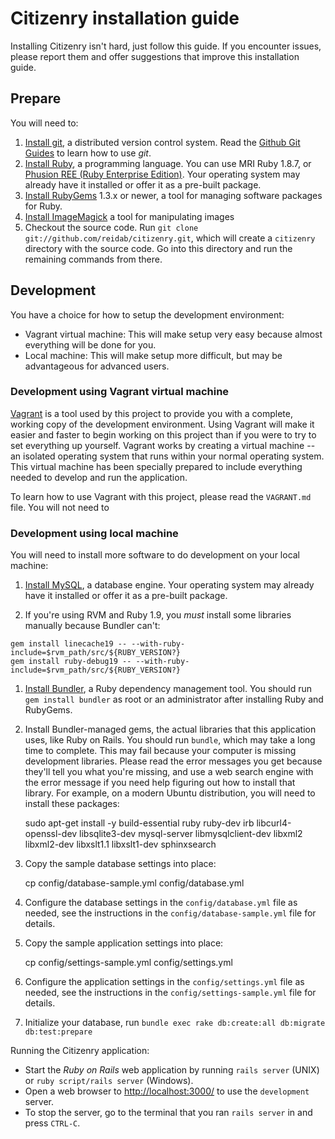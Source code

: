 Citizenry installation guide
============================

Installing Citizenry isn't hard, just follow this guide. If you encounter issues, please report them and offer suggestions that improve this installation guide.

Prepare
-------

You will need to:

  1. [Install git](http://git-scm.com/), a distributed version control system. Read the [Github Git Guides](http://github.com/guides/home) to learn how to use *git*.
  2. [Install Ruby](http://www.ruby-lang.org/), a programming language. You can use MRI Ruby 1.8.7, or [Phusion REE (Ruby Enterprise Edition)](http://rubyenterpriseedition.com/). Your operating system may already have it installed or offer it as a pre-built package.
  3. [Install RubyGems](http://rubyforge.org/projects/rubygems/) 1.3.x or newer, a tool for managing software packages for Ruby.
  4. [Install ImageMagick](http://www.imagemagick.org/) a tool for manipulating images
  5. Checkout the source code. Run `git clone git://github.com/reidab/citizenry.git`, which will create a `citizenry` directory with the source code. Go into this directory and run the remaining commands from there.

Development
-----------

You have a choice for how to setup the development environment:

* Vagrant virtual machine: This will make setup very easy because almost everything will be done for you.
* Local machine: This will make setup more difficult, but may be advantageous for advanced users.

### Development using Vagrant virtual machine

[Vagrant](http://vagrantup.com/) is a tool used by this project to provide you with a complete, working copy of the development environment. Using Vagrant will make it easier and faster to begin working on this project than if you were to try to set everything up yourself. Vagrant works by creating a virtual machine -- an isolated operating system that runs within your normal operating system. This virtual machine has been specially prepared to include everything needed to develop and run the application.

To learn how to use Vagrant with this project, please read the `VAGRANT.md` file. You will not need to

### Development using local machine

You will need to install more software to do development on your local machine:

  1. [Install MySQL](http://www.mysql.org/), a database engine. Your operating system may already have it installed or offer it as a pre-built package.

  1. If you're using RVM and Ruby 1.9, you *must* install some libraries manually because Bundler can't:

    gem install linecache19 -- --with-ruby-include=$rvm_path/src/${RUBY_VERSION?}
    gem install ruby-debug19 -- --with-ruby-include=$rvm_path/src/${RUBY_VERSION?}

  1. [Install Bundler](http://gembundler.com/), a Ruby dependency management tool. You should run `gem install bundler` as root or an administrator after installing Ruby and RubyGems.

  1. Install Bundler-managed gems, the actual libraries that this application uses, like Ruby on Rails. You should run `bundle`, which may take a long time to complete. This may fail because your computer is missing development libraries. Please read the error messages you get because they'll tell you what you're missing, and use a web search engine with the error message if you need help figuring out how to install that library. For example, on a modern Ubuntu distribution, you will need to install these packages:

        sudo apt-get install -y build-essential ruby ruby-dev irb libcurl4-openssl-dev libsqlite3-dev mysql-server libmysqlclient-dev libxml2 libxml2-dev libxslt1.1 libxslt1-dev sphinxsearch

  1. Copy the sample database settings into place:

        cp config/database-sample.yml config/database.yml

  1. Configure the database settings in the `config/database.yml` file as needed, see the instructions in the `config/database-sample.yml` file for details.

  1. Copy the sample application settings into place:

        cp config/settings-sample.yml config/settings.yml

  1. Configure the application settings in the `config/settings.yml` file as needed, see the instructions in the `config/settings-sample.yml` file for details.

  1. Initialize your database, run `bundle exec rake db:create:all db:migrate db:test:prepare`

Running the Citizenry application:

  * Start the *Ruby on Rails* web application by running `rails server` (UNIX) or `ruby script/rails server` (Windows).
  * Open a web browser to <http://localhost:3000/> to use the `development` server.
  * To stop the server, go to the terminal that you ran `rails server` in and press `CTRL-C`.
